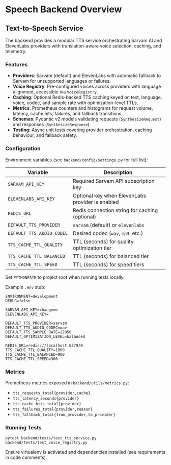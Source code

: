 # Speech Backend Overview

## Text-to-Speech Service

The backend provides a modular TTS service orchestrating Sarvam AI and ElevenLabs providers with translation-aware voice selection, caching, and telemetry.

### Features

- **Providers**: Sarvam (default) and ElevenLabs with automatic fallback to Sarvam for unsupported languages or failures.
- **Voice Registry**: Pre-configured voices across providers with language alignment, accessible via `VoiceRegistry`.
- **Caching**: Optional Redis-backed TTS caching keyed on text, language, voice, codec, and sample rate with optimization-level TTLs.
- **Metrics**: Prometheus counters and histograms for request volume, latency, cache hits, failures, and fallback transitions.
- **Schemas**: Pydantic v2 models validating requests (`SynthesizeRequest`) and responses (`SynthesizeResponse`).
- **Testing**: Async unit tests covering provider orchestration, caching behaviour, and fallback safety.

### Configuration

Environment variables (see `backend/config/settings.py` for full list):

| Variable | Description |
|----------|-------------|
| `SARVAM_API_KEY` | Required Sarvam API subscription key |
| `ELEVENLABS_API_KEY` | Optional key when ElevenLabs provider is enabled |
| `REDIS_URL` | Redis connection string for caching (optional) |
| `DEFAULT_TTS_PROVIDER` | `sarvam` (default) or `elevenlabs` |
| `DEFAULT_TTS_AUDIO_CODEC` | Desired codec (`wav`, `mp3`, etc.) |
| `TTS_CACHE_TTL_QUALITY` | TTL (seconds) for quality optimization tier |
| `TTS_CACHE_TTL_BALANCED` | TTL (seconds) for balanced tier |
| `TTS_CACHE_TTL_SPEED` | TTL (seconds) for speed tiers |

Set `PYTHONPATH` to project root when running tests locally.

Example `.env` stub:

```env
ENVIRONMENT=development
DEBUG=false

SARVAM_API_KEY=changeme
ELEVENLABS_API_KEY=

DEFAULT_TTS_PROVIDER=sarvam
DEFAULT_TTS_AUDIO_CODEC=wav
DEFAULT_TTS_SAMPLE_RATE=22050
DEFAULT_OPTIMIZATION_LEVEL=balanced

REDIS_URL=redis://localhost:6379/0
TTS_CACHE_TTL_QUALITY=1800
TTS_CACHE_TTL_BALANCED=900
TTS_CACHE_TTL_SPEED=300
```

### Metrics

Prometheus metrics exposed in `backend/utils/metrics.py`:

- `tts_requests_total{provider,cache}`
- `tts_latency_seconds{provider}`
- `tts_cache_hits_total{provider}`
- `tts_failures_total{provider,reason}`
- `tts_fallback_total{from_provider,to_provider}`

### Running Tests

```
pytest backend/tests/test_tts_service.py backend/tests/test_voice_registry.py
```

Ensure virtualenv is activated and dependencies installed (see requirements in code comments).


